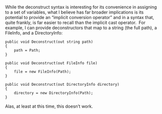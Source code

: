 

While the deconstruct syntax is interesting for its convenience in assigning to a set of variables, what I believe has far broader implications is its potential to provide an “implicit conversion operator” and in a syntax that, quite frankly, is far easier to recall than the implicit cast operator.  For example, I can provide deconstructors that map to a string (the full path), a FileInfo, and a DirectoryInfo:

```
public void Deconstruct(out string path)
{
    path = Path;
}

public void Deconstruct(out FileInfo file)
{
    file = new FileInfo(Path);
}

public void Deconstruct(out DirectoryInfo directory)
{
    directory = new DirectoryInfo(Path);
}
```

Alas, at least at this time, this doesn’t work.
